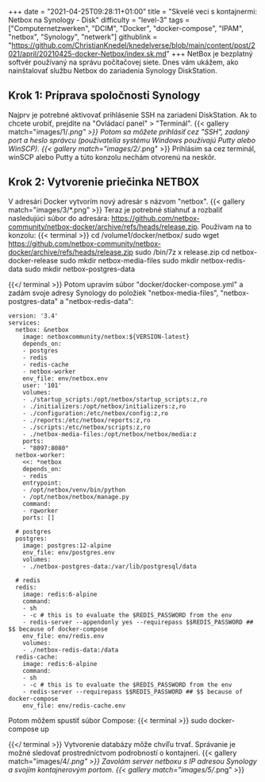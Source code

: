 +++
date = "2021-04-25T09:28:11+01:00"
title = "Skvelé veci s kontajnermi: Netbox na Synology - Disk"
difficulty = "level-3"
tags = ["Computernetzwerken", "DCIM", "Docker", "docker-compose", "IPAM", "netbox", "Synology", "netwerk"]
githublink = "https://github.com/ChristianKnedel/knedelverse/blob/main/content/post/2021/april/20210425-docker-Netbox/index.sk.md"
+++
NetBox je bezplatný softvér používaný na správu počítačovej siete. Dnes vám ukážem, ako nainštalovať službu Netbox do zariadenia Synology DiskStation.
## Krok 1: Príprava spoločnosti Synology
Najprv je potrebné aktivovať prihlásenie SSH na zariadení DiskStation. Ak to chcete urobiť, prejdite na "Ovládací panel" > "Terminál".
{{< gallery match="images/1/*.png" >}}
Potom sa môžete prihlásiť cez "SSH", zadaný port a heslo správcu (používatelia systému Windows používajú Putty alebo WinSCP).
{{< gallery match="images/2/*.png" >}}
Prihlásim sa cez terminál, winSCP alebo Putty a túto konzolu nechám otvorenú na neskôr.
## Krok 2: Vytvorenie priečinka NETBOX
V adresári Docker vytvorím nový adresár s názvom "netbox".
{{< gallery match="images/3/*.png" >}}
Teraz je potrebné stiahnuť a rozbaliť nasledujúci súbor do adresára: https://github.com/netbox-community/netbox-docker/archive/refs/heads/release.zip. Používam na to konzolu:
{{< terminal >}}
cd /volume1/docker/netbox/
sudo wget https://github.com/netbox-community/netbox-docker/archive/refs/heads/release.zip
sudo /bin/7z x release.zip
cd netbox-docker-release
sudo mkdir netbox-media-files
sudo mkdir netbox-redis-data
sudo mkdir netbox-postgres-data

{{</ terminal >}}
Potom upravím súbor "docker/docker-compose.yml" a zadám svoje adresy Synology do položiek "netbox-media-files", "netbox-postgres-data" a "netbox-redis-data":
```
version: '3.4'
services:
  netbox: &netbox
    image: netboxcommunity/netbox:${VERSION-latest}
    depends_on:
    - postgres
    - redis
    - redis-cache
    - netbox-worker
    env_file: env/netbox.env
    user: '101'
    volumes:
    - ./startup_scripts:/opt/netbox/startup_scripts:z,ro
    - ./initializers:/opt/netbox/initializers:z,ro
    - ./configuration:/etc/netbox/config:z,ro
    - ./reports:/etc/netbox/reports:z,ro
    - ./scripts:/etc/netbox/scripts:z,ro
    - ./netbox-media-files:/opt/netbox/netbox/media:z
    ports:
    - "8097:8080"
  netbox-worker:
    <<: *netbox
    depends_on:
    - redis
    entrypoint:
    - /opt/netbox/venv/bin/python
    - /opt/netbox/netbox/manage.py
    command:
    - rqworker
    ports: []

  # postgres
  postgres:
    image: postgres:12-alpine
    env_file: env/postgres.env
    volumes:
    - ./netbox-postgres-data:/var/lib/postgresql/data

  # redis
  redis:
    image: redis:6-alpine
    command:
    - sh
    - -c # this is to evaluate the $REDIS_PASSWORD from the env
    - redis-server --appendonly yes --requirepass $$REDIS_PASSWORD ## $$ because of docker-compose
    env_file: env/redis.env
    volumes:
    - ./netbox-redis-data:/data
  redis-cache:
    image: redis:6-alpine
    command:
    - sh
    - -c # this is to evaluate the $REDIS_PASSWORD from the env
    - redis-server --requirepass $$REDIS_PASSWORD ## $$ because of docker-compose
    env_file: env/redis-cache.env

```
Potom môžem spustiť súbor Compose:
{{< terminal >}}
sudo docker-compose up

{{</ terminal >}}
Vytvorenie databázy môže chvíľu trvať. Správanie je možné sledovať prostredníctvom podrobností o kontajneri.
{{< gallery match="images/4/*.png" >}}
Zavolám server netboxu s IP adresou Synology a svojím kontajnerovým portom.
{{< gallery match="images/5/*.png" >}}